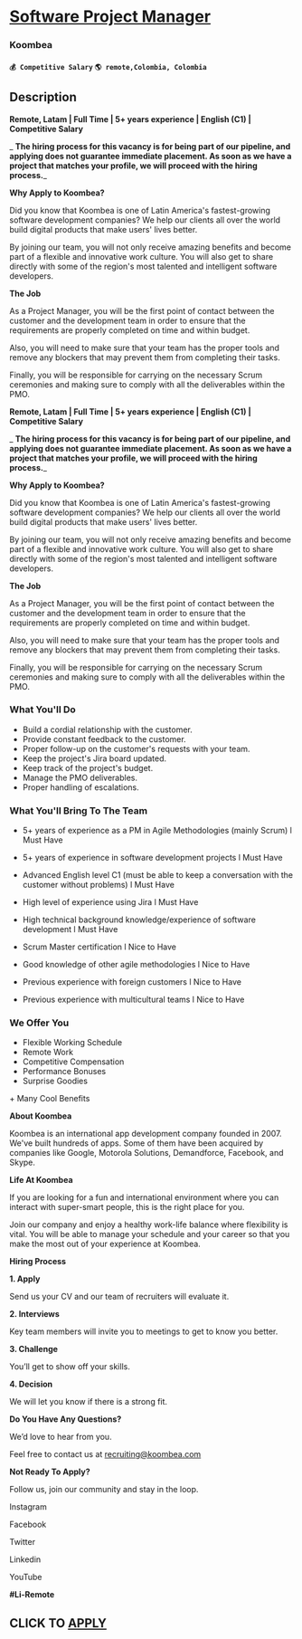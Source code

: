 # [Software Project Manager](https://www.remotewlb.com/apply/software-project-manager-135237)  
### Koombea  
#### `💰 Competitive Salary` `🌎 remote,Colombia, Colombia`  

## Description

 **Remote, Latam | Full Time | 5+ years experience | English (C1) | Competitive Salary**

  

 _ **The hiring process for this vacancy is for being part of our pipeline, and applying does not guarantee immediate placement. As soon as we have a project that matches your profile, we will proceed with the hiring process.**_

  

 **Why Apply to Koombea?**

  

Did you know that Koombea is one of Latin America's fastest-growing software development companies? We help our clients all over the world build digital products that make users' lives better.

  

By joining our team, you will not only receive amazing benefits and become part of a flexible and innovative work culture. You will also get to share directly with some of the region's most talented and intelligent software developers.

  

  

 **The Job**

  

As a Project Manager, you will be the first point of contact between the customer and the development team in order to ensure that the requirements are properly completed on time and within budget.

  

Also, you will need to make sure that your team has the proper tools and remove any blockers that may prevent them from completing their tasks.

  

Finally, you will be responsible for carrying on the necessary Scrum ceremonies and making sure to comply with all the deliverables within the PMO.

  

 **Remote, Latam | Full Time | 5+ years experience | English (C1) | Competitive Salary**

  

 _ **The hiring process for this vacancy is for being part of our pipeline, and applying does not guarantee immediate placement. As soon as we have a project that matches your profile, we will proceed with the hiring process.**_

  

 **Why Apply to Koombea?**

  

Did you know that Koombea is one of Latin America's fastest-growing software development companies? We help our clients all over the world build digital products that make users' lives better.

  

By joining our team, you will not only receive amazing benefits and become part of a flexible and innovative work culture. You will also get to share directly with some of the region's most talented and intelligent software developers.

  

  

 **The Job**

  

As a Project Manager, you will be the first point of contact between the customer and the development team in order to ensure that the requirements are properly completed on time and within budget.

  

Also, you will need to make sure that your team has the proper tools and remove any blockers that may prevent them from completing their tasks.

  

Finally, you will be responsible for carrying on the necessary Scrum ceremonies and making sure to comply with all the deliverables within the PMO.

  

### What You'll Do

* Build a cordial relationship with the customer.
* Provide constant feedback to the customer.
* Proper follow-up on the customer's requests with your team.
* Keep the project's Jira board updated.
* Keep track of the project's budget.
* Manage the PMO deliverables.
* Proper handling of escalations.

  

### What You'll Bring To The Team

* 5+ years of experience as a PM in Agile Methodologies (mainly Scrum) l Must Have
* 5+ years of experience in software development projects l Must Have
* Advanced English level C1 (must be able to keep a conversation with the customer without problems) l Must Have
* High level of experience using Jira l Must Have
* High technical background knowledge/experience of software development l Must Have

  

* Scrum Master certification l Nice to Have
* Good knowledge of other agile methodologies l Nice to Have
* Previous experience with foreign customers l Nice to Have
* Previous experience with multicultural teams l Nice to Have

  

### We Offer You

* Flexible Working Schedule
* Remote Work
* Competitive Compensation
* Performance Bonuses
* Surprise Goodies

\+ Many Cool Benefits

  

 **About Koombea**

  

Koombea is an international app development company founded in 2007. We've built hundreds of apps. Some of them have been acquired by companies like Google, Motorola Solutions, Demandforce, Facebook, and Skype.

  

  

 **Life At Koombea**

  

If you are looking for a fun and international environment where you can interact with super-smart people, this is the right place for you.

  

Join our company and enjoy a healthy work-life balance where flexibility is vital. You will be able to manage your schedule and your career so that you make the most out of your experience at Koombea.

  

  

 **Hiring Process**

  

 **1\. Apply**

Send us your CV and our team of recruiters will evaluate it.

  

 **2\. Interviews**

Key team members will invite you to meetings to get to know you better.

  

 **3\. Challenge**

You’ll get to show off your skills.

  

 **4\. Decision**

We will let you know if there is a strong fit.

  

  

 **Do You Have Any Questions?**

  

We’d love to hear from you.

Feel free to contact us at recruiting@koombea.com

  

 **Not Ready To Apply?**

  

Follow us, join our community and stay in the loop.

Instagram

Facebook

Twitter

Linkedin

YouTube

 **#Li-Remote**

  
## CLICK TO [APPLY](https://www.remotewlb.com/apply/software-project-manager-135237)

